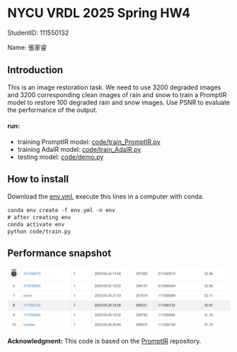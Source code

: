 # NYCU VRDL 2025 Spring HW4

StudentID: 111550132

Name: 張家睿

## Introduction
This is an image restoration task. We need to use 3200 degraded images and 3200 corresponding clean images of rain and snow to train a PromptIR model to restore 100 degraded rain and snow images. Use PSNR to evaluate the performance of the output.

#### run:
* training PromptIR model: [code/train_PromptIR.py](code/train_PromptIR.py)
* training AdaIR model: [code/train_AdaIR.py](code/train_AdaIR.py)
* testing model: [code/demo.py](code/demo.py)

## How to install
Download the [env.yml](env.yml), execute this lines in a computer with conda.
```
conda env create -f env.yml -n env
# after creating env
conda activate env
python code/train.py
```

## Performance snapshot
![leaderboard.png](leaderboard.png)


**Acknowledgment:** This code is based on the [PromptIR](https://github.com/va1shn9v/PromptIR) repository. 